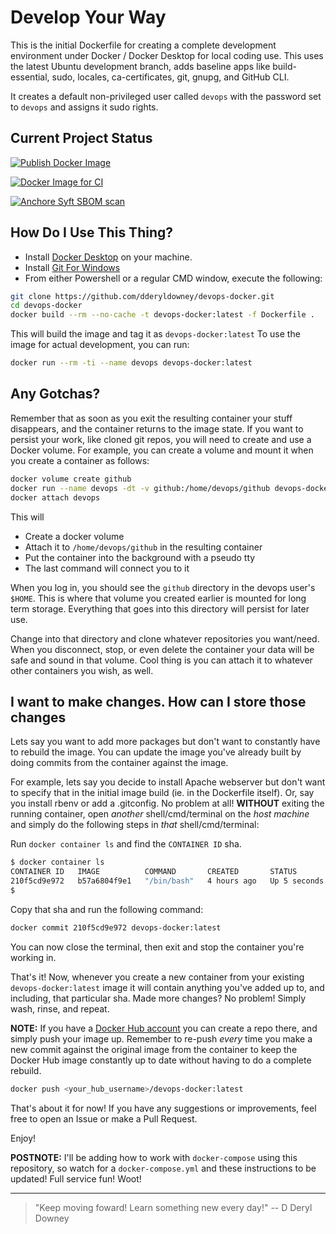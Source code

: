 # Develop Your Way

This is the initial Dockerfile for creating a complete development
environment under Docker / Docker Desktop for local coding use.
This uses the latest Ubuntu development branch, adds baseline apps
like build-essential, sudo, locales, ca-certificates, git, gnupg, and GitHub CLI.

It creates a default non-privileged user called `devops` with the
password set to `devops` and assigns it sudo rights.

## Current Project Status

[![Publish Docker Image](https://github.com/dderyldowney/devops-docker/actions/workflows/docker-publish.yml/badge.svg)](https://github.com/dderyldowney/devops-docker/actions/workflows/docker-publish.yml)

[![Docker Image for CI](https://github.com/dderyldowney/devops-docker/actions/workflows/docker-image.yml/badge.svg)](https://github.com/dderyldowney/devops-docker/actions/workflows/docker-image.yml)

[![Anchore Syft SBOM scan](https://github.com/dderyldowney/devops-docker/actions/workflows/anchore-syft.yml/badge.svg)](https://github.com/dderyldowney/devops-docker/actions/workflows/anchore-syft.yml)

## How Do I Use This Thing?

- Install [Docker Desktop](https://www.docker.com/products/docker-desktop/) on your machine.
- Install [Git For Windows](https://git-scm.com/download/win)
- From either Powershell or a regular CMD window, execute the following:

```zsh
git clone https://github.com/dderyldowney/devops-docker.git
cd devops-docker
docker build --rm --no-cache -t devops-docker:latest -f Dockerfile .
```

This will build the image and tag it as `devops-docker:latest`
To use the image for actual development, you can run:

```zsh
docker run --rm -ti --name devops devops-docker:latest
```

## Any Gotchas?

Remember that as soon as you exit the resulting container your stuff disappears, and the
container returns to the image state. If you want to persist your work, like cloned git repos,
you will need to create and use a Docker volume. For example, you can create a volume and mount
it when you create a container as follows:

```zsh
docker volume create github
docker run --name devops -dt -v github:/home/devops/github devops-docker:latest
docker attach devops
```

This will

- Create a docker volume
- Attach it to `/home/devops/github` in the resulting container
- Put the container into the background with a pseudo tty
- The last command will connect you to it

When you log in, you should see the `github` directory in the devops user's `$HOME`.
This is where that volume you created earlier is mounted for long term storage.
Everything that goes into this directory will persist for later use.

Change into that directory and clone whatever repositories you want/need.
When you disconnect, stop, or even delete the container your data will be safe and sound
in that volume. Cool thing is you can attach it to whatever other containers you wish, as well.

## I want to make changes. How can I store those changes

Lets say you want to add more packages but don't want to constantly have to rebuild the image.
You can update the image you've already built by doing commits from the container against the image.

For example, lets say you decide to install Apache webserver but don't want to specify that in the
initial image build (ie. in the Dockerfile itself). Or, say you install rbenv or add a .gitconfig.
No problem at all! **WITHOUT** exiting the running container, open _another_ shell/cmd/terminal on
the _host machine_ and simply do the following steps in _that_ shell/cmd/terminal:

Run `docker container ls` and find the `CONTAINER ID` sha.

```zsh
$ docker container ls
CONTAINER ID   IMAGE          COMMAND       CREATED       STATUS         PORTS     NAMES
210f5cd9e972   b57a6804f9e1   "/bin/bash"   4 hours ago   Up 5 seconds             devops
$
```

Copy that sha and run the following command:

```zsh
docker commit 210f5cd9e972 devops-docker:latest
```

You can now close the terminal, then exit and stop the container you're working in.

That's it! Now, whenever you create a new container from your existing `devops-docker:latest` image
it will contain anything you've added up to, and including, that particular sha.
Made more changes? No problem! Simply wash, rinse, and repeat.

**NOTE:** If you have a [Docker Hub account](https://hub.docker.com) you can create a repo there, and simply push
your image up. Remember to re-push _every_ time you make a new commit against the original image from the container
to keep the Docker Hub image constantly up to date without having to do a complete rebuild.

```zsh
docker push <your_hub_username>/devops-docker:latest
```

That's about it for now! If you have any suggestions or improvements, feel free to open an Issue or make a Pull Request.

Enjoy!

**POSTNOTE:** I'll be adding how to work with `docker-compose` using this repository, so watch for a `docker-compose.yml`
and these instructions to be updated! Full service fun! Woot!

---

> "Keep moving foward! Learn something new every day!" -- D Deryl Downey
